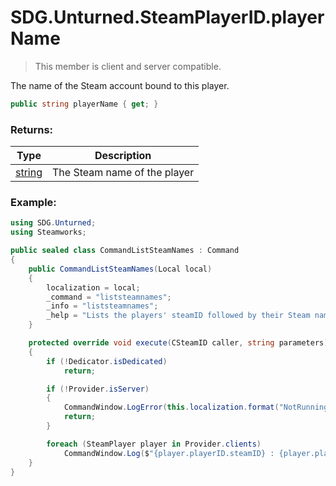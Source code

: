 # SDG.Unturned.SteamPlayerID.playerName

> This member is client and server compatible.

The name of the Steam account bound to this player.

```csharp
public string playerName { get; }
```

### Returns:

Type | Description
------------ | -------------
[string](https://docs.microsoft.com/en-us/dotnet/api/system.string?view=netframework-3.5) | The Steam name of the player

### Example:

```csharp
using SDG.Unturned;
using Steamworks;

public sealed class CommandListSteamNames : Command
{
    public CommandListSteamNames(Local local)
    {
		localization = local;
        _command = "liststeamnames";
        _info = "liststeamnames";
        _help = "Lists the players' steamID followed by their Steam name";
    }

    protected override void execute(CSteamID caller, string parameters)
    {
        if (!Dedicator.isDedicated)
            return;

        if (!Provider.isServer)
        {
            CommandWindow.LogError(this.localization.format("NotRunningErrorText"));
            return;
        }

        foreach (SteamPlayer player in Provider.clients)
            CommandWindow.Log($"{player.playerID.steamID} : {player.playerID.steamID.playerName}");
    }
}
```